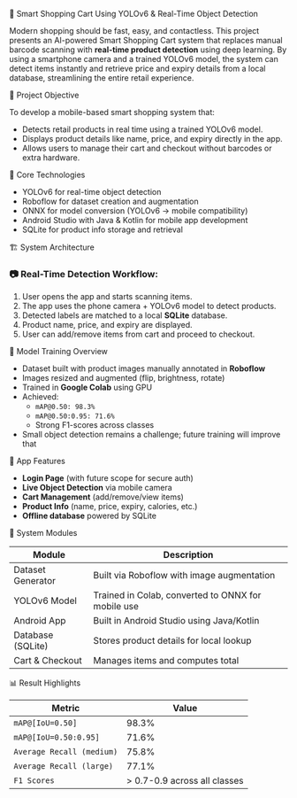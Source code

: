 🛒 Smart Shopping Cart Using YOLOv6 & Real-Time Object Detection

Modern shopping should be fast, easy, and contactless. This project presents an AI-powered Smart Shopping Cart system that replaces manual barcode scanning with **real-time product detection** using deep learning. By using a smartphone camera and a trained YOLOv6 model, the system can detect items instantly and retrieve price and expiry details from a local database, streamlining the entire retail experience.



🎯 Project Objective

To develop a mobile-based smart shopping system that:
- Detects retail products in real time using a trained YOLOv6 model.
- Displays product details like name, price, and expiry directly in the app.
- Allows users to manage their cart and checkout without barcodes or extra hardware.



🧠 Core Technologies

- YOLOv6 for real-time object detection
- Roboflow for dataset creation and augmentation
- ONNX for model conversion (YOLOv6 → mobile compatibility)
- Android Studio with Java & Kotlin for mobile app development
- SQLite for product info storage and retrieval



🏗️ System Architecture

### 📷 Real-Time Detection Workflow:
1. User opens the app and starts scanning items.
2. The app uses the phone camera + YOLOv6 model to detect products.
3. Detected labels are matched to a local **SQLite** database.
4. Product name, price, and expiry are displayed.
5. User can add/remove items from cart and proceed to checkout.



🧪 Model Training Overview

- Dataset built with product images manually annotated in **Roboflow**
- Images resized and augmented (flip, brightness, rotate)
- Trained in **Google Colab** using GPU
- Achieved:
  - `mAP@0.50: 98.3%`
  - `mAP@0.50:0.95: 71.6%`
  - Strong F1-scores across classes
- Small object detection remains a challenge; future training will improve that



📱 App Features

- **Login Page** (with future scope for secure auth)
- **Live Object Detection** via mobile camera
- **Cart Management** (add/remove/view items)
- **Product Info** (name, price, expiry, calories, etc.)
- **Offline database** powered by SQLite



🧩 System Modules

| Module                 | Description                                               |
|------------------------|-----------------------------------------------------------|
| Dataset Generator      | Built via Roboflow with image augmentation                |
| YOLOv6 Model           | Trained in Colab, converted to ONNX for mobile use        |
| Android App            | Built in Android Studio using Java/Kotlin                |
| Database (SQLite)      | Stores product details for local lookup                   |
| Cart & Checkout        | Manages items and computes total                          |



📊 Result Highlights

| Metric                        | Value   |
|-------------------------------|---------|
| `mAP@[IoU=0.50]`              | 98.3%   |
| `mAP@[IoU=0.50:0.95]`         | 71.6%   |
| `Average Recall (medium)`     | 75.8%   |
| `Average Recall (large)`      | 77.1%   |
| `F1 Scores`                   | > 0.7-0.9 across all classes |








